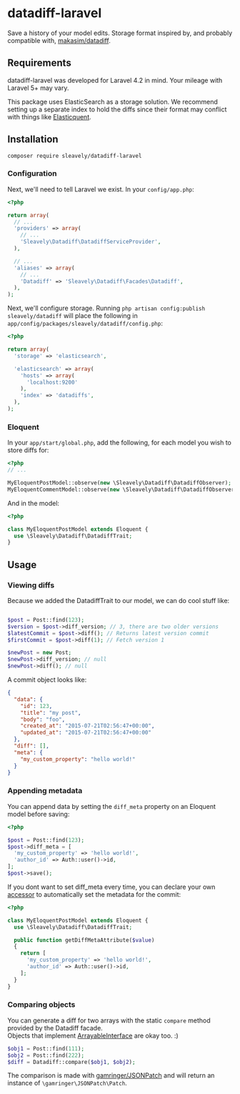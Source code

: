 # datadiff-laravel

Save a history of your model edits. Storage format inspired by, and probably compatible with, [makasim/datadiff](https://github.com/makasim/datadiff).

## Requirements

datadiff-laravel was developed for Laravel 4.2 in mind. Your mileage with Laravel 5+ may vary.

This package uses ElasticSearch as a storage solution. We recommend setting up a separate index to hold the diffs since their format may conflict with things like [Elasticquent](https://github.com/elasticquent/Elasticquent).

## Installation

```
composer require sleavely/datadiff-laravel
```

### Configuration
Next, we'll need to tell Laravel we exist. In your `config/app.php`:

```php
<?php

return array(
  // ...
  'providers' => array(
    // ...
    'Sleavely\Datadiff\DatadiffServiceProvider',
  ),

  // ...
  'aliases' => array(
    // ...
    'Datadiff' => 'Sleavely\Datadiff\Facades\Datadiff',
  ),
);
```

Next, we'll configure storage. Running `php artisan config:publish sleavely/datadiff` will place the following in `app/config/packages/sleavely/datadiff/config.php`:

```php
<?php

return array(
  'storage' => 'elasticsearch',

  'elasticsearch' => array(
    'hosts' => array(
      'localhost:9200'
    ),
    'index' => 'datadiffs',
  ),
);
```

### Eloquent

In your `app/start/global.php`, add the following, for each model you wish to store diffs for:

```php
<?php
// ...

MyEloquentPostModel::observe(new \Sleavely\Datadiff\DatadiffObserver);
MyEloquentCommentModel::observe(new \Sleavely\Datadiff\DatadiffObserver);
```

And in the model:

```php
<?php

class MyEloquentPostModel extends Eloquent {
  use \Sleavely\Datadiff\DatadiffTrait;
}
```

## Usage

### Viewing diffs

Because we added the DatadiffTrait to our model, we can do cool stuff like:

```php

$post = Post::find(123);
$version = $post->diff_version; // 3, there are two older versions
$latestCommit = $post->diff(); // Returns latest version commit
$firstCommit = $post->diff(1); // Fetch version 1

$newPost = new Post;
$newPost->diff_version; // null
$newPost->diff(); // null
```

A commit object looks like:

```json
{
  "data": {
    "id": 123,
    "title": "my post",
    "body": "foo",
    "created_at": "2015-07-21T02:56:47+00:00",
    "updated_at": "2015-07-21T02:56:47+00:00"
  },
  "diff": [],
  "meta": {
    "my_custom_property": "hello world!"
  }
}
```

### Appending metadata

You can append data by setting the `diff_meta` property on an Eloquent model before saving:

```php
<?php

$post = Post::find(123);
$post->diff_meta = [
  'my_custom_property' => 'hello world!',
  'author_id' => Auth::user()->id,
];
$post->save();
```

If you dont want to set diff_meta every time, you can declare your own [accessor](https://laravel.com/docs/4.2/eloquent#accessors-and-mutators) to automatically set the metadata for the commit:

```php
<?php

class MyEloquentPostModel extends Eloquent {
  use \Sleavely\Datadiff\DatadiffTrait;

  public function getDiffMetaAttribute($value)
  {
    return [
      'my_custom_property' => 'hello world!',
      'author_id' => Auth::user()->id,
    ];
  }
}
```

### Comparing objects

You can generate a diff for two arrays with the static `compare` method provided by the Datadiff facade.  
Objects that implement [ArrayableInterface](https://laravel.com/api/4.2/Illuminate/Support/Contracts/ArrayableInterface.html) are okay too. :)

```php
$obj1 = Post::find(111);
$obj2 = Post::find(222);
$diff = Datadiff::compare($obj1, $obj2);
```

The comparison is made with [gamringer/JSONPatch](https://github.com/gamringer/JSONPatch) and will return an instance of `\gamringer\JSONPatch\Patch`.
